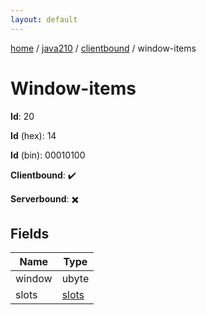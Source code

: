 ```yaml
---
layout: default
---
```


[home](/)  /  [java210](/protocol/java210)  /  [clientbound](/protocol/java210/clientbound)  /  window-items

# Window-items

**Id**: 20

**Id** (hex): 14

**Id** (bin): 00010100

**Clientbound**: ✔️

**Serverbound**: ✖️

## Fields

Name | Type
---|---
window | ubyte
slots | [slots](/protocol/java210/arrays)

